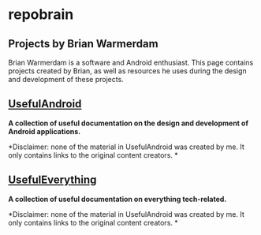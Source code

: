 # repobrain
## Projects by Brian Warmerdam

Brian Warmerdam is a software and Android enthusiast. This page contains projects created by Brian, as well as resources he uses during the design and development of these projects. 

## [UsefulAndroid](https://github.com/repobrain/UsefulAndroid)
**A collection of useful documentation on the design and development of Android applications.**

*Disclaimer: none of the material in UsefulAndroid was created by me. It only contains links to the original content creators. *

## [UsefulEverything](https://github.com/repobrain/UsefulEverything)
**A collection of useful documentation on everything tech-related.**

*Disclaimer: none of the material in UsefulAndroid was created by me. It only contains links to the original content creators. *
